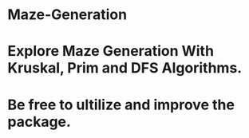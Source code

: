 # Maze-Generation

# Explore Maze Generation With Kruskal, Prim and DFS Algorithms.
# Be free to ultilize and improve the package.
